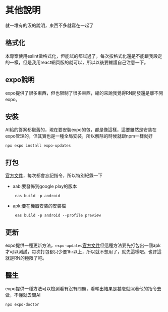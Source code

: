 # 其他說明

就一堆有的沒的說明，東西不多就寫在一起了

## 格式化

本專案使用eslint做格式化，但能試的都試過了，每次按格式化還是不能跟我設定的一樣，但是我用react網頁版的就可以，所以以後要維護自己注意一下。

## expo說明

expo提供了很多東西，但也限制了很多東西，總的來說我覺得RN開發還是離不開expo。

## 安裝

AI給的答案都蠻舊的，現在要安裝expo的包，都是像這樣，這要雖然是安裝在expo管理的，但其實也是一種全局安裝，所以解除的時候就跟npm一樣就好

```terminal
npx expo install expo-updates
```

## 打包

[官方文件](https://docs.expo.dev/build-reference/apk/ '官方文件')，每次都會忘記指令，所以特別紀錄一下

- aab:要發佈到google play的版本

  ```twerminal
   eas build -p android
  ```

- apk:要在機器安裝的安裝檔

  ```twerminal
   eas build -p android --profile preview
  ```

## 更新

expo提供一種更新方法，`expo-updates`[官方文件](https://docs.expo.dev/versions/latest/sdk/updates/ '官方文件')但這種方法要先打包出一個apk才可以測試，每次打包都只少要1hr以上，所以就不想用了，就先這樣吧。也許這就是RN的極限了吧。

## 醫生

expo提供一種方法可以檢測看有沒有問題，看輸出結果是甚麼就照著他的指令去做，不懂就去問AI

```terminal
npx expo-doctor
```
